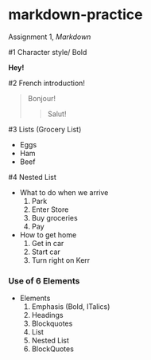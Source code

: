 # markdown-practice
Assignment 1, *Markdown*

#1
Character style/ Bold

**Hey!**

#2
French introduction!
 >Bonjour!
 >>Salut!

#3
Lists (Grocery List)
- Eggs
- Ham
- Beef

#4
Nested List
* What to do when we arrive
  1. Park
  2. Enter Store
  3. Buy groceries
  4. Pay 
* How to get home
  1. Get in car
  2. Start car
  3. Turn right on Kerr

### Use of 6 Elements
* Elements
  1. Emphasis (Bold, ITalics)
  2. Headings
  3. Blockquotes
  4. List
  5. Nested List
  6. BlockQuotes
